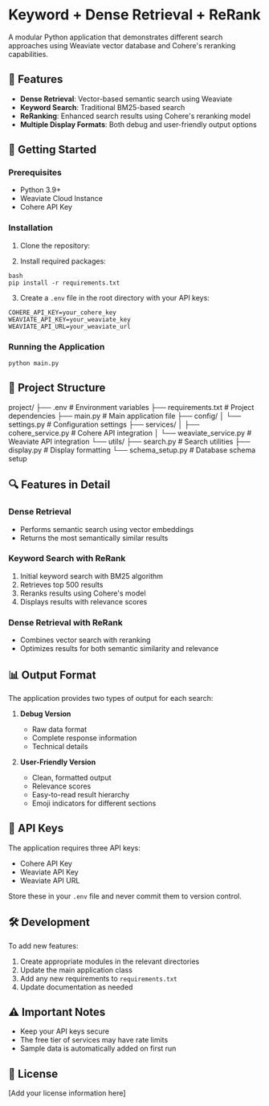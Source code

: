 # Keyword + Dense Retrieval + ReRank

A modular Python application that demonstrates different search approaches using Weaviate vector database and Cohere's reranking capabilities.

## 🌟 Features

- **Dense Retrieval**: Vector-based semantic search using Weaviate
- **Keyword Search**: Traditional BM25-based search
- **ReRanking**: Enhanced search results using Cohere's reranking model
- **Multiple Display Formats**: Both debug and user-friendly output options

## 🚀 Getting Started

### Prerequisites

- Python 3.9+
- Weaviate Cloud Instance
- Cohere API Key

### Installation

1. Clone the repository: 


2. Install required packages:

```
bash
pip install -r requirements.txt
```


3. Create a `.env` file in the root directory with your API keys:

```
COHERE_API_KEY=your_cohere_key
WEAVIATE_API_KEY=your_weaviate_key
WEAVIATE_API_URL=your_weaviate_url
```


### Running the Application

```
python main.py
```


## 📁 Project Structure

project/
├── .env # Environment variables
├── requirements.txt # Project dependencies
├── main.py # Main application file
├── config/
│ └── settings.py # Configuration settings
├── services/
│ ├── cohere_service.py # Cohere API integration
│ └── weaviate_service.py # Weaviate API integration
└── utils/
├── search.py # Search utilities
├── display.py # Display formatting
└── schema_setup.py # Database schema setup


## 🔍 Features in Detail

### Dense Retrieval
- Performs semantic search using vector embeddings
- Returns the most semantically similar results

### Keyword Search with ReRank
1. Initial keyword search with BM25 algorithm
2. Retrieves top 500 results
3. Reranks results using Cohere's model
4. Displays results with relevance scores

### Dense Retrieval with ReRank
- Combines vector search with reranking
- Optimizes results for both semantic similarity and relevance

## 📊 Output Format

The application provides two types of output for each search:

1. **Debug Version**
   - Raw data format
   - Complete response information
   - Technical details

2. **User-Friendly Version**
   - Clean, formatted output
   - Relevance scores
   - Easy-to-read result hierarchy
   - Emoji indicators for different sections

## 🔑 API Keys

The application requires three API keys:
- Cohere API Key
- Weaviate API Key
- Weaviate API URL

Store these in your `.env` file and never commit them to version control.

## 🛠️ Development

To add new features:
1. Create appropriate modules in the relevant directories
2. Update the main application class
3. Add any new requirements to `requirements.txt`
4. Update documentation as needed

## ⚠️ Important Notes

- Keep your API keys secure
- The free tier of services may have rate limits
- Sample data is automatically added on first run

## 📝 License

[Add your license information here]

